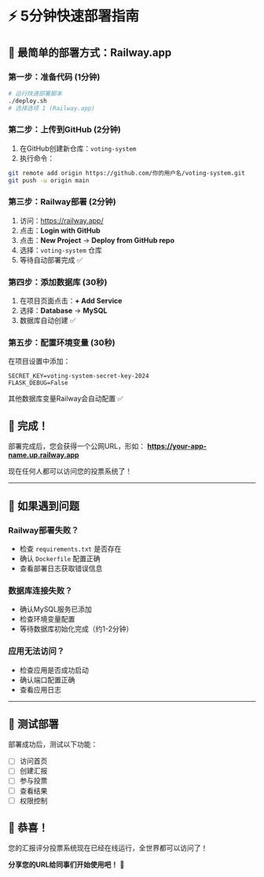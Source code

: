 # ⚡ 5分钟快速部署指南

## 🎯 最简单的部署方式：Railway.app

### 第一步：准备代码 (1分钟)
```bash
# 运行快速部署脚本
./deploy.sh
# 选择选项 1 (Railway.app)
```

### 第二步：上传到GitHub (2分钟)
1. 在GitHub创建新仓库：`voting-system`
2. 执行命令：
```bash
git remote add origin https://github.com/你的用户名/voting-system.git
git push -u origin main
```

### 第三步：Railway部署 (2分钟)
1. 访问：https://railway.app/
2. 点击：**Login with GitHub**
3. 点击：**New Project** → **Deploy from GitHub repo**
4. 选择：`voting-system` 仓库
5. 等待自动部署完成 ✅

### 第四步：添加数据库 (30秒)
1. 在项目页面点击：**+ Add Service**
2. 选择：**Database** → **MySQL**
3. 数据库自动创建 ✅

### 第五步：配置环境变量 (30秒)
在项目设置中添加：
```
SECRET_KEY=voting-system-secret-key-2024
FLASK_DEBUG=False
```
其他数据库变量Railway会自动配置 ✅

## 🎉 完成！

部署完成后，您会获得一个公网URL，形如：
**https://your-app-name.up.railway.app**

现在任何人都可以访问您的投票系统了！

---

## 🔧 如果遇到问题

### Railway部署失败？
- 检查 `requirements.txt` 是否存在
- 确认 `Dockerfile` 配置正确
- 查看部署日志获取错误信息

### 数据库连接失败？
- 确认MySQL服务已添加
- 检查环境变量配置
- 等待数据库初始化完成（约1-2分钟）

### 应用无法访问？
- 检查应用是否成功启动
- 确认端口配置正确
- 查看应用日志

---

## 📱 测试部署

部署成功后，测试以下功能：
- [ ] 访问首页
- [ ] 创建汇报
- [ ] 参与投票
- [ ] 查看结果
- [ ] 权限控制

## 🎊 恭喜！

您的汇报评分投票系统现在已经在线运行，全世界都可以访问了！

**分享您的URL给同事们开始使用吧！** 🚀